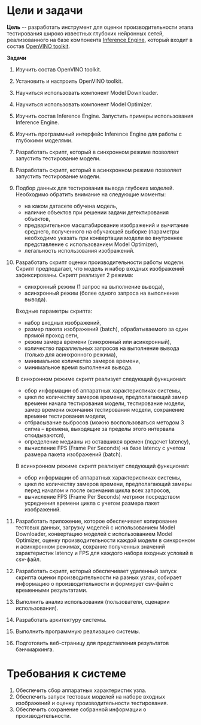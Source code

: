 # Цели и задачи

**Цель** -- разработать инструмент для оценки производительности
этапа тестирования широко известных глубоких нейронных сетей,
реализованного на базе компонента [Inference Engine][inference-engine],
который входит в состав [OpenVINO toolkit][openvino-toolkit].

**Задачи**

1. Изучить состав OpenVINO toolkit.
1. Установить и настроить OpenVINO toolkit.
1. Научиться использовать компонент Model Downloader.
1. Научиться использовать компонент Model Optimizer.
1. Изучить состав Inference Engine. Запустить примеры
   использования Inference Engine.
1. Изучить программный интерфейс Inference Engine
   для работы с глубокими моделями.
1. Разработать скрипт, который в синхронном режиме позволяет
   запустить тестирование модели.
1. Разработать скрипт, который в асинхронном режиме позволяет
   запустить тестирование модели.
1. Подбор данных для тестирования вывода глубоких моделей.
   Необходимо обратить внимание на следующие моменты:
   - на каком датасете обучена модель,
   - наличие объектов при решении задачи детектирования объектов,
   - предварительное масштабирование изображений и вычитание
     среднего, полученного на обучающей выборке (параметры
     необходимо указать при конвертации модели во внутреннее
     представление с использованием Model Optimizer),
   - легальность использования изображений.
1. Разработать скрипт оценки производительности работы модели.
   Скрипт предподагает, что модель и набор входных изображений
   зафиксированы. Скрипт реализует 2 режима:
   - синхронный режим (1 запрос на выполнение вывода),
   - асинхронный режим (более одного запроса на выполнение вывода).

   Входные параметры скрипта:
   - набор входных изображений,
   - размер пакета изображений (batch), обрабатываемого за один
     прямой проход сети,
   - режим замера времени (синхронный или асинхронный),
   - количество параллельных запросов на выполнение вывода
     (только для асинхронного режима),
   - минимальное количество замеров времени,
   - минимальное время выполнения вывода.

   В синхронном режиме скрипт реализует следующий функционал:
   - сбор информации об аппаратных характеристиках системы,
   - цикл по количеству замеров времени, предполагающий
     замер времени начала тестирования модели, тестирование модели,
     замер времени окончания тестирования модели,
     сохранение времени тестирования модели,
   - отбрасывание выбросов (можно воспользоваться методом
     3 сигма – времена, выходящие за пределы этого интервала
     откидываются),
   - определение медианы из оставшихся времен (подсчет latency),
   - вычисление FPS (Frame Per Seconds) на базе latency
     c учетом размера пакета изображений (batch).

   В асинхронном режиме скрипт реализует следующий функционал:
   - сбор информации об аппаратных характеристиках системы,
   - цикл по количеству замеров времени, предполагающий замеры
     перед началом и после окончания цикла всех запросов,
   - вычисление FPS (Frame Per Seconds) метрики посредством
     усреднения времени цикла с учетом размера пакет изображений.
1. Разработать приложение, которое обеспечивает копирование тестовых
   данных, загрузку моделей с использованием Model Downloader,
   конвертацию моделей с использованием Model Optimizer,
   оценку производительности каждой модели в синхронном
   и асинхронном режимах, сохрание полученных значений
   характеристик latency и FPS для каждого набора входных условий
   в csv-файл.
1. Разработать скрипт, который обеспечивает удаленный запуск
   скрипта оценки производительности на разных узлах, собирает
   информацию о производительности и формирует csv-файл
   с временными результатами.
1. Выполнить анализ использования (пользователи, сценарии
   использования).
1. Разработать архитектуру системы.
1. Выполнить программную реализацию системы.
1. Подготовить веб-страницу для представления результатов бэнчмаркинга.

# Требования к системе

1. Обеспечить сбор аппаратных характеристик узла.
1. Обеспечить запуск тестовых моделей на наборе входных
   изображений и оценку производительности тестирования.
1. Обеспечить сохранение собранной информации о
   производительности.


<!-- LINKS -->
[openvino-toolkit]: https://software.intel.com/en-us/openvino-toolkit
[inference-engine]: https://software.intel.com/en-us/articles/OpenVINO-InferEngine

